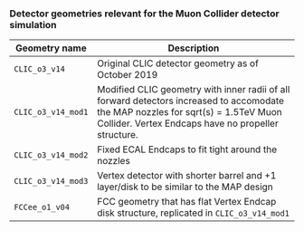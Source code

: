 ### Detector geometries relevant for the Muon Collider detector simulation

| Geometry name         | Description |
|-----------------------|-------------|
| `CLIC_o3_v14`         | Original CLIC detector geometry as of October 2019 |
| `CLIC_o3_v14_mod1`    | Modified CLIC geometry with inner radii of all forward detectors increased to accomodate the MAP nozzles for sqrt(s) = 1.5TeV Muon Collider. Vertex Endcaps have no propeller structure. |
| `CLIC_o3_v14_mod2`    | Fixed ECAL Endcaps to fit tight around the nozzles |
| `CLIC_o3_v14_mod3`    | Vertex detector with shorter barrel and +1 layer/disk to be similar to the MAP design |
| `FCCee_o1_v04`        | FCC geometry that has flat Vertex Endcap disk structure, replicated in `CLIC_o3_v14_mod1`
